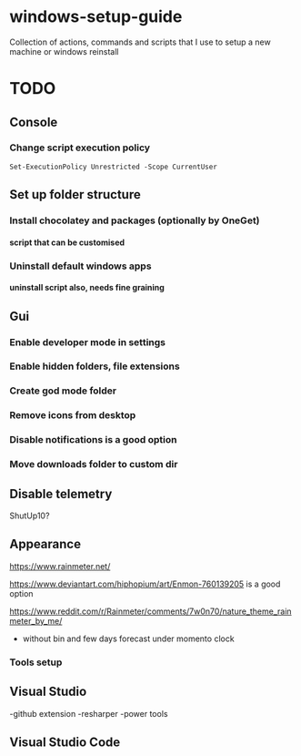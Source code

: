 # windows-setup-guide
Collection of actions, commands and scripts that I use to setup a new machine or windows reinstall

# TODO
## Console
### Change script execution policy
```
Set-ExecutionPolicy Unrestricted -Scope CurrentUser
```

## Set up folder structure


### Install chocolatey and packages (optionally by OneGet)
#### script that can be customised
### Uninstall default windows apps
#### uninstall script also, needs fine graining
## Gui

### Enable developer mode in settings
### Enable hidden folders, file extensions
### Create god mode folder
### Remove icons from desktop
### Disable notifications is a good option
### Move downloads folder to custom dir

## Disable telemetry

ShutUp10?


## Appearance

https://www.rainmeter.net/

https://www.deviantart.com/hiphopium/art/Enmon-760139205 is a good option

https://www.reddit.com/r/Rainmeter/comments/7w0n70/nature_theme_rainmeter_by_me/
- without bin and few days forecast under momento clock

### Tools setup

## Visual Studio
-github extension
-resharper
-power tools

## Visual Studio Code

